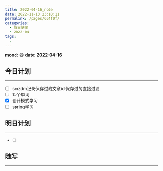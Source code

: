 ```yaml
---
title: 2022-04-16_note
date: 2022-11-13 23:10:11
permalink: /pages/654f0f/
categories:
  - 每日随笔
  - 2022-04
tags:
  - 
---
```

**mood:** :smile:  									**date: 2022-04-16**  
## 今日计划  
------
- [ ]  smzdm记录保存过的文章id,保存过的直接过滤
- [ ]  15个单词
- [x]  设计模式学习
- [ ]  spring学习
## 明日计划  
------
- [ ]  
## 随写 
------
